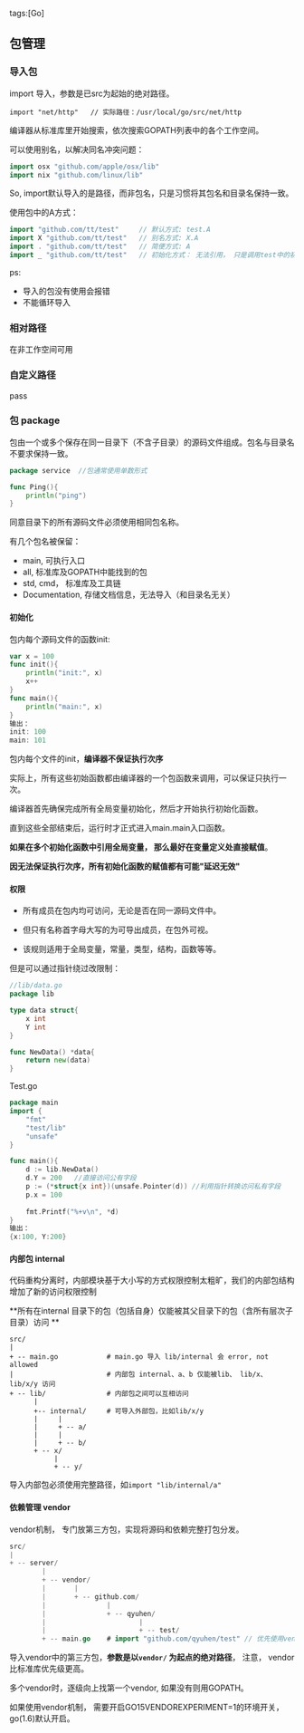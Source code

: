 tags:[Go]

## 包管理



### 导入包

import 导入，参数是已src为起始的绝对路径。

`import "net/http"   // 实际路径：/usr/local/go/src/net/http`

编译器从标准库里开始搜索，依次搜索GOPATH列表中的各个工作空间。



可以使用别名，以解决同名冲突问题：

```go
import osx "github.com/apple/osx/lib"
import nix "github.com/linux/lib"
```

So, import默认导入的是路径，而非包名，只是习惯将其包名和目录名保持一致。



使用包中的A方式：

```go
import "github.com/tt/test"     // 默认方式: test.A
import X "github.com/tt/test"   // 别名方式: X.A
import . "github.com/tt/test"	// 简便方式: A
import _ "github.com/tt/test"   // 初始化方式： 无法引用， 只是调用test中的初始函数，和python类似
```



ps:

* 导入的包没有使用会报错
* 不能循环导入



### 相对路径 

在非工作空间可用





### 自定义路径

pass



### 包 package

包由一个或多个保存在同一目录下（不含子目录）的源码文件组成。包名与目录名不要求保持一致。

```go
package service  //包通常使用单数形式

func Ping(){
    println("ping")
}
```

同意目录下的所有源码文件必须使用相同包名称。

有几个包名被保留：

* main, 可执行入口
* all, 标准库及GOPATH中能找到的包
* std, cmd， 标准库及工具链
* Documentation, 存储文档信息，无法导入（和目录名无关）



#### 初始化

包内每个源码文件的函数init:

```go
var x = 100
func init(){
    println("init:", x)
    x++
}
func main(){
    println("main:", x)
}
输出：
init: 100
main: 101
```

包内每个文件的init，**编译器不保证执行次序**

实际上，所有这些初始函数都由编译器的一个包函数来调用，可以保证只执行一次。

编译器首先确保完成所有全局变量初始化，然后才开始执行初始化函数。

直到这些全部结束后，运行时才正式进入main.main入口函数。



**如果在多个初始化函数中引用全局变量， 那么最好在变量定义处直接赋值**。

**因无法保证执行次序，所有初始化函数的赋值都有可能"延迟无效"**





#### 权限

* 所有成员在包内均可访问，无论是否在同一源码文件中。

* 但只有名称首字母大写的为可导出成员，在包外可视。

* 该规则适用于全局变量，常量，类型，结构，函数等等。



但是可以通过指针绕过改限制：

```go
//lib/data.go
package lib

type data struct{
    x int
    Y int
}

func NewData() *data{
    return new(data)
}
```

Test.go

```go
package main
import {
    "fmt"
    "test/lib"
    "unsafe"
}

func main(){
    d := lib.NewData()
    d.Y = 200   //直接访问公有字段
    p := (*struct{x int})(unsafe.Pointer(d)) //利用指针转换访问私有字段
    p.x = 100
    
    fmt.Printf("%+v\n", *d)
}
输出：
{x:100, Y:200}
```



#### 内部包 internal

代码重构分离时，内部模块基于大小写的方式权限控制太粗旷，我们的内部包结构增加了新的访问权限控制

**所有在internal 目录下的包（包括自身）仅能被其父目录下的包（含所有层次子目录）访问 **

```
src/
|
+ -- main.go            # main.go 导入 lib/internal 会 error, not allowed
| 						# 内部包 internal、a、b 仅能被lib、 lib/x、lib/x/y 访问
+ -- lib/				# 内部包之间可以互相访问
	  |
	  +-- internal/		# 可导入外部包，比如lib/x/y
	  |     |
	  |     + -- a/
	  |		| 
	  | 	+ -- b/
	  + -- x/
	  	   |
	  	   + -- y/
```

导入内部包必须使用完整路径，如`import "lib/internal/a"` 



#### 依赖管理 vendor

vendor机制， 专门放第三方包，实现将源码和依赖完整打包分发。

```go
src/
|
+ -- server/
		|
		+ -- vendor/
		|		|
		| 		+ -- github.com/
		|				|
		|				+ -- qyuhen/
		| 						|
		|						+ -- test/
		+ -- main.go    # import "github.com/qyuhen/test" // 优先使用vendor/github.com
```

导入vendor中的第三方包，**参数是以`vendor/` 为起点的绝对路径**， 注意， vendor比标准库优先级更高。

多个vendor时，逐级向上找第一个vendor, 如果没有则用GOPATH。

如果使用vendor机制， 需要开启GO15VENDOREXPERIMENT=1的环境开关，go(1.6)默认开启。